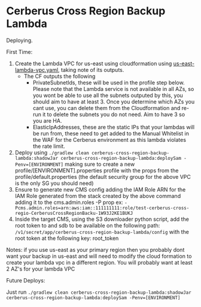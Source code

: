 # Cerberus Cross Region Backup Lambda

Deploying.

First Time: 
1. Create the Lambda VPC for us-east using cloudformation using [us-east-lambda-vpc.yaml](cerberus-lambda-vpc/us-east-lambda-vpc.yaml), taking note of its outputs.
    - The CF outputs the following
        - PrivateSubnetIds, these will be used in the profile step below. Please note that the Lambda service is not available in all AZs, so you wont be able to use all the subnets outputed by this, you should aim to have at least 3. Once you determine which AZs you cant use, you can delete them from the Cloudformation and re-run it to delete the subnets you do not need. Aim to have 3 so you are HA.
        - ElasticIpAddresses, these are the static IPs that your lambdas will be run from, these need to get added to the Manual Whitelist in the WAF for the Cerberus environment as this lambda violates the rate limit.
1. Deploy using `./gradlew clean cerberus-cross-region-backup-lambda:shadowJar cerberus-cross-region-backup-lambda:deploySam -Penv=[ENVIRONMENT]` making sure to create a new profile/[ENVIRONMENT].properties profile with the props from the profile/default.properties (the default security group for the above VPC is the only SG you should need)
1. Ensure to generate new CMS config adding the IAM Role ARN for the IAM Role generated from the stack created by the above command adding it to the cms.admin.roles -P prop ex: `-Pcms.admin.roles=arn:aws:iam::111111111:role/test-cerberus-cross-regio-CerberusCrossRegionBacku-1W93J2KE1BUKJ`
1. Inside the target CMS, using the S3 downloader python script, add the root token to and sdb to be available on the following path: `/v1/secret/app/cerberus-cross-region-backup-lambda/config` with the root token at the following key: root_token

Notes: if you use us-east as your primary region then you probably dont want your backup in us-east and will need to modify the cloud formation to create your lambda vpc in a different region. You will probably want at least 2 AZ's for your lambda VPC

Future Deploys:

Just run `./gradlew clean cerberus-cross-region-backup-lambda:shadowJar cerberus-cross-region-backup-lambda:deploySam -Penv=[ENVIRONMENT]`